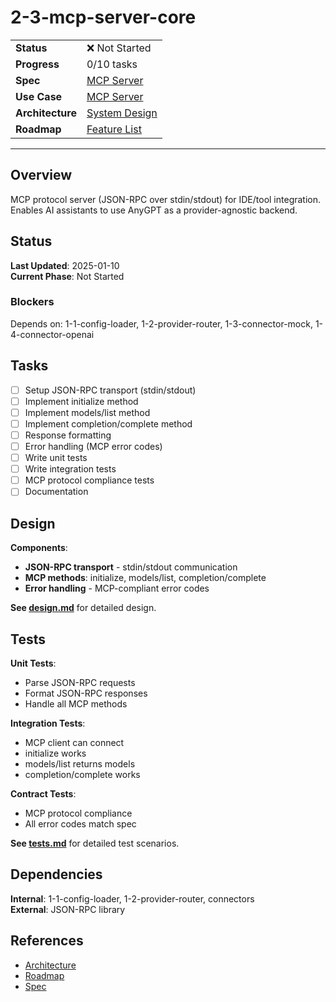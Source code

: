 # 2-3-mcp-server-core

| | |
|---|---|
| **Status** | ❌ Not Started |
| **Progress** | 0/10 tasks |
| **Spec** | [MCP Server](../../../../../products/anygpt/specs/anygpt/mcp-server.md) |
| **Use Case** | [MCP Server](../../../../../products/anygpt/use-cases/mcp-server.md) |
| **Architecture** | [System Design](../../architecture.md) |
| **Roadmap** | [Feature List](../../roadmap.md) |

---

## Overview

MCP protocol server (JSON-RPC over stdin/stdout) for IDE/tool integration. Enables AI assistants to use AnyGPT as a provider-agnostic backend.

## Status

**Last Updated**: 2025-01-10  
**Current Phase**: Not Started

### Blockers
Depends on: 1-1-config-loader, 1-2-provider-router, 1-3-connector-mock, 1-4-connector-openai

## Tasks

- [ ] Setup JSON-RPC transport (stdin/stdout)
- [ ] Implement initialize method
- [ ] Implement models/list method
- [ ] Implement completion/complete method
- [ ] Response formatting
- [ ] Error handling (MCP error codes)
- [ ] Write unit tests
- [ ] Write integration tests
- [ ] MCP protocol compliance tests
- [ ] Documentation

## Design

**Components**:
- **JSON-RPC transport** - stdin/stdout communication
- **MCP methods**: initialize, models/list, completion/complete
- **Error handling** - MCP-compliant error codes

**See [design.md](./design.md)** for detailed design.

## Tests

**Unit Tests**:
- Parse JSON-RPC requests
- Format JSON-RPC responses
- Handle all MCP methods

**Integration Tests**:
- MCP client can connect
- initialize works
- models/list returns models
- completion/complete works

**Contract Tests**:
- MCP protocol compliance
- All error codes match spec

**See [tests.md](./tests.md)** for detailed test scenarios.

## Dependencies

**Internal**: 1-1-config-loader, 1-2-provider-router, connectors  
**External**: JSON-RPC library

## References

- [Architecture](../../architecture.md)
- [Roadmap](../../roadmap.md)
- [Spec](../../../../../products/anygpt/specs/anygpt/mcp-server.md)
